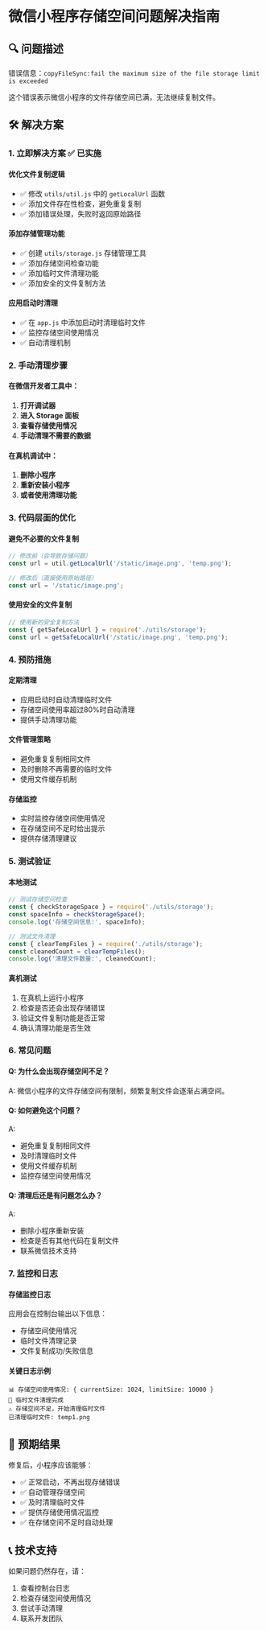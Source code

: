 # 微信小程序存储空间问题解决指南

## 🔍 问题描述

错误信息：`copyFileSync:fail the maximum size of the file storage limit is exceeded`

这个错误表示微信小程序的文件存储空间已满，无法继续复制文件。

## 🛠️ 解决方案

### 1. 立即解决方案 ✅ 已实施

#### 优化文件复制逻辑
- ✅ 修改 `utils/util.js` 中的 `getLocalUrl` 函数
- ✅ 添加文件存在性检查，避免重复复制
- ✅ 添加错误处理，失败时返回原始路径

#### 添加存储管理功能
- ✅ 创建 `utils/storage.js` 存储管理工具
- ✅ 添加存储空间检查功能
- ✅ 添加临时文件清理功能
- ✅ 添加安全的文件复制方法

#### 应用启动时清理
- ✅ 在 `app.js` 中添加启动时清理临时文件
- ✅ 监控存储空间使用情况
- ✅ 自动清理机制

### 2. 手动清理步骤

#### 在微信开发者工具中：
1. **打开调试器**
2. **进入 Storage 面板**
3. **查看存储使用情况**
4. **手动清理不需要的数据**

#### 在真机调试中：
1. **删除小程序**
2. **重新安装小程序**
3. **或者使用清理功能**

### 3. 代码层面的优化

#### 避免不必要的文件复制
```javascript
// 修改前（会导致存储问题）
const url = util.getLocalUrl('/static/image.png', 'temp.png');

// 修改后（直接使用原始路径）
const url = '/static/image.png';
```

#### 使用安全的文件复制
```javascript
// 使用新的安全复制方法
const { getSafeLocalUrl } = require('./utils/storage');
const url = getSafeLocalUrl('/static/image.png', 'temp.png');
```

### 4. 预防措施

#### 定期清理
- 应用启动时自动清理临时文件
- 存储空间使用率超过80%时自动清理
- 提供手动清理功能

#### 文件管理策略
- 避免重复复制相同文件
- 及时删除不再需要的临时文件
- 使用文件缓存机制

#### 存储监控
- 实时监控存储空间使用情况
- 在存储空间不足时给出提示
- 提供存储清理建议

### 5. 测试验证

#### 本地测试
```javascript
// 测试存储空间检查
const { checkStorageSpace } = require('./utils/storage');
const spaceInfo = checkStorageSpace();
console.log('存储空间信息:', spaceInfo);

// 测试文件清理
const { clearTempFiles } = require('./utils/storage');
const cleanedCount = clearTempFiles();
console.log('清理文件数量:', cleanedCount);
```

#### 真机测试
1. 在真机上运行小程序
2. 检查是否还会出现存储错误
3. 验证文件复制功能是否正常
4. 确认清理功能是否生效

### 6. 常见问题

#### Q: 为什么会出现存储空间不足？
A: 微信小程序的文件存储空间有限制，频繁复制文件会逐渐占满空间。

#### Q: 如何避免这个问题？
A: 
- 避免重复复制相同文件
- 及时清理临时文件
- 使用文件缓存机制
- 监控存储空间使用情况

#### Q: 清理后还是有问题怎么办？
A: 
- 删除小程序重新安装
- 检查是否有其他代码在复制文件
- 联系微信技术支持

### 7. 监控和日志

#### 存储监控日志
应用会在控制台输出以下信息：
- 存储空间使用情况
- 临时文件清理记录
- 文件复制成功/失败信息

#### 关键日志示例
```
📊 存储空间使用情况: { currentSize: 1024, limitSize: 10000 }
🧹 临时文件清理完成
⚠️ 存储空间不足，开始清理临时文件
已清理临时文件: temp1.png
```

## 🎯 预期结果

修复后，小程序应该能够：
- ✅ 正常启动，不再出现存储错误
- ✅ 自动管理存储空间
- ✅ 及时清理临时文件
- ✅ 提供存储使用情况监控
- ✅ 在存储空间不足时自动处理

## 📞 技术支持

如果问题仍然存在，请：
1. 查看控制台日志
2. 检查存储空间使用情况
3. 尝试手动清理
4. 联系开发团队 